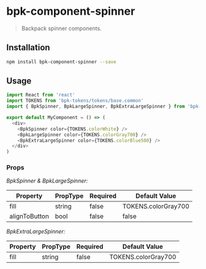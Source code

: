 # bpk-component-spinner

> Backpack spinner components.

## Installation

```sh
npm install bpk-component-spinner --save
```

## Usage

```js
import React from 'react'
import TOKENS from 'bpk-tokens/tokens/base.common'
import { BpkSpinner, BpkLargeSpinner, BpkExtraLargeSpinner } from 'bpk-component-spinner'

export default MyComponent = () => (
  <div>
    <BpkSpinner color={TOKENS.colorWhite} />
    <BpkLargeSpinner color={TOKENS.colorGray700} />
    <BpkExtraLargeSpinner color={TOKENS.colorBlue500} />
  </div>
)
```

### Props

*BpkSpinner & BpkLargeSpinner:*

| Property      | PropType | Required | Default Value       |
| ------------- | -------- | -------- | ------------------- |
| fill          | string   | false    | TOKENS.colorGray700 |
| alignToButton | bool     | false    | false               |

*BpkExtraLargeSpinner:*

| Property      | PropType | Required | Default Value       |
| ------------- | -------- | -------- | ------------------- |
| fill          | string   | false    | TOKENS.colorGray700 |


